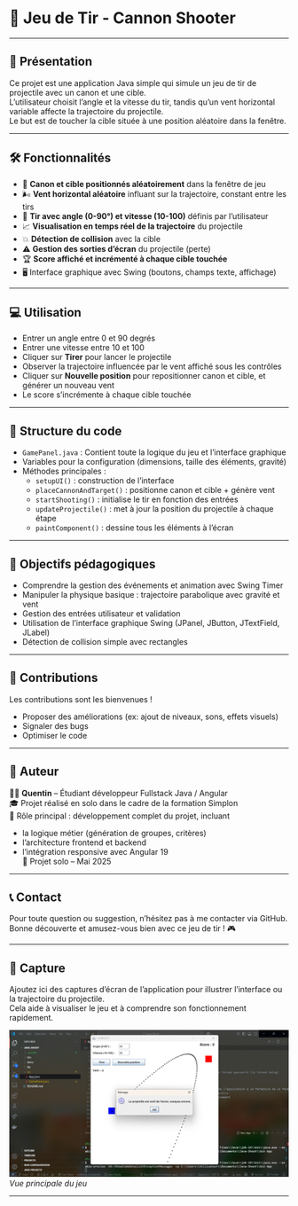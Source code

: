 # 🎯 Jeu de Tir - Cannon Shooter

---

## 🚀 Présentation

Ce projet est une application Java simple qui simule un jeu de tir de projectile avec un canon et une cible.  
L’utilisateur choisit l’angle et la vitesse du tir, tandis qu’un vent horizontal variable affecte la trajectoire du projectile.  
Le but est de toucher la cible située à une position aléatoire dans la fenêtre.

---

## 🛠️ Fonctionnalités

- 🎯 **Canon et cible positionnés aléatoirement** dans la fenêtre de jeu  
- 🌬️ **Vent horizontal aléatoire** influant sur la trajectoire, constant entre les tirs  
- 🔫 **Tir avec angle (0-90°) et vitesse (10-100)** définis par l’utilisateur  
- 📈 **Visualisation en temps réel de la trajectoire** du projectile  
- 💥 **Détection de collision** avec la cible  
- ⚠️ **Gestion des sorties d’écran** du projectile (perte)  
- 🏆 **Score affiché et incrémenté à chaque cible touchée**  
- 🖥️ Interface graphique avec Swing (boutons, champs texte, affichage)

---

## 💻 Utilisation

- Entrer un angle entre 0 et 90 degrés  
- Entrer une vitesse entre 10 et 100  
- Cliquer sur **Tirer** pour lancer le projectile  
- Observer la trajectoire influencée par le vent affiché sous les contrôles  
- Cliquer sur **Nouvelle position** pour repositionner canon et cible, et générer un nouveau vent  
- Le score s’incrémente à chaque cible touchée

---

## 🧩 Structure du code

- `GamePanel.java` : Contient toute la logique du jeu et l’interface graphique  
- Variables pour la configuration (dimensions, taille des éléments, gravité)  
- Méthodes principales :  
  - `setupUI()` : construction de l’interface  
  - `placeCannonAndTarget()` : positionne canon et cible + génère vent  
  - `startShooting()` : initialise le tir en fonction des entrées  
  - `updateProjectile()` : met à jour la position du projectile à chaque étape  
  - `paintComponent()` : dessine tous les éléments à l’écran

---

## 🎯 Objectifs pédagogiques

- Comprendre la gestion des événements et animation avec Swing Timer  
- Manipuler la physique basique : trajectoire parabolique avec gravité et vent  
- Gestion des entrées utilisateur et validation  
- Utilisation de l’interface graphique Swing (JPanel, JButton, JTextField, JLabel)  
- Détection de collision simple avec rectangles

---

## 🤝 Contributions

Les contributions sont les bienvenues !  
- Proposer des améliorations (ex: ajout de niveaux, sons, effets visuels)  
- Signaler des bugs  
- Optimiser le code

---

## 📌 Auteur

👨‍💻 **Quentin** – Étudiant développeur Fullstack Java / Angular  
🎓 Projet réalisé en solo dans le cadre de la formation Simplon  
🎯 Rôle principal : développement complet du projet, incluant  
- la logique métier (génération de groupes, critères)  
- l’architecture frontend et backend  
- l’intégration responsive avec Angular 19  
📆 Projet solo – Mai 2025

---

## 📞 Contact

Pour toute question ou suggestion, n’hésitez pas à me contacter via GitHub.  
Bonne découverte et amusez-vous bien avec ce jeu de tir ! 🎮

---

## 📸 Capture

Ajoutez ici des captures d’écran de l’application pour illustrer l’interface ou la trajectoire du projectile.  
Cela aide à visualiser le jeu et à comprendre son fonctionnement rapidement.

![Capture écran TARGET](./docu/shooting-game.png)  
*Vue principale du jeu*

---